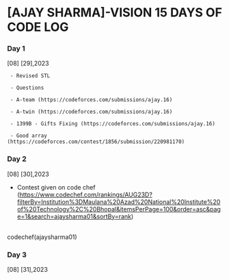 # [AJAY SHARMA]-VISION 15 DAYS OF CODE LOG

### Day 1

   [08] [29],2023
   
     - Revised STL
   
     - Questions
     
     - A-team (https://codeforces.com/submissions/ajay.16)
     
     - A-twin (https://codeforces.com/submissions/ajay.16)
     
     - 1399B - Gifts Fixing (https://codeforces.com/submissions/ajay.16)
       
     - Good array (https://codeforces.com/contest/1856/submission/220981170)

 ### Day 2

   [08] [30],2023
<br>
- Contest given on code chef (https://www.codechef.com/rankings/AUG23D?filterBy=Institution%3DMaulana%20Azad%20National%20Institute%20of%20Technology%2C%20Bhopal&itemsPerPage=100&order=asc&page=1&search=ajaysharma01&sortBy=rank)
<br>
codechef(ajaysharma01)

### Day 3

 [08] [31],2023
<br>

